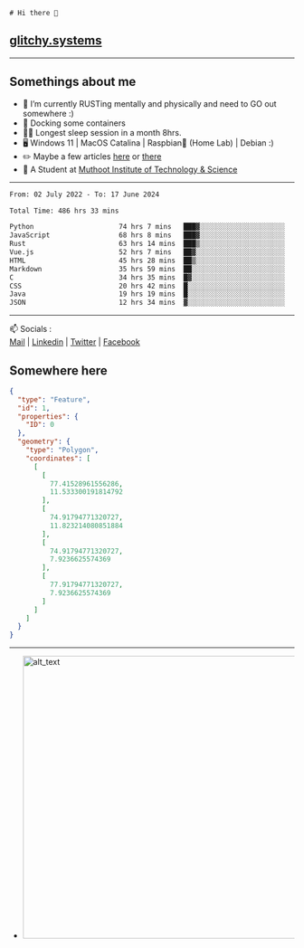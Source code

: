 ```
# Hi there 👋
```
## [glitchy.systems](https://glitchy.systems)
---

## Somethings about me



- 🌱 I’m currently RUSTing mentally and physically and need to GO out somewhere :)
- 🐋 Docking some containers
- 😶‍🌫️ Longest sleep session in a month 8hrs.
- 🖥️ Windows 11 | MacOS Catalina | Raspbian🥧 (Home Lab) | Debian :)
- ✏️ Maybe a few articles [here](https://medium.com/@advaithnarayanan8) or [there](https://medium.com/@advaithnarayanan8)
- 📑 A Student at [Muthoot Institute of Technology & Science](https://mgmits.ac.in/)



---

<!--START_SECTION:waka-->

```txt
From: 02 July 2022 - To: 17 June 2024

Total Time: 486 hrs 33 mins

Python                     74 hrs 7 mins   ███▓░░░░░░░░░░░░░░░░░░░░░   15.23 %
JavaScript                 68 hrs 8 mins   ███▓░░░░░░░░░░░░░░░░░░░░░   14.00 %
Rust                       63 hrs 14 mins  ███▒░░░░░░░░░░░░░░░░░░░░░   13.00 %
Vue.js                     52 hrs 7 mins   ██▓░░░░░░░░░░░░░░░░░░░░░░   10.71 %
HTML                       45 hrs 28 mins  ██▒░░░░░░░░░░░░░░░░░░░░░░   09.35 %
Markdown                   35 hrs 59 mins  ██░░░░░░░░░░░░░░░░░░░░░░░   07.40 %
C                          34 hrs 35 mins  █▓░░░░░░░░░░░░░░░░░░░░░░░   07.11 %
CSS                        20 hrs 42 mins  █░░░░░░░░░░░░░░░░░░░░░░░░   04.26 %
Java                       19 hrs 19 mins  █░░░░░░░░░░░░░░░░░░░░░░░░   03.97 %
JSON                       12 hrs 34 mins  ▓░░░░░░░░░░░░░░░░░░░░░░░░   02.58 %
```

<!--END_SECTION:waka-->

---

📫 Socials :<br>
[Mail](mailto:advaith@glitchy.systems) | [Linkedin](https://www.linkedin.com/in/advaith-narayanan-a72152214/) | [Twitter](https://twitter.com/advaithnarayan) | [Facebook](https://screenmessage.com/qinq)

## Somewhere here

```geojson
{
  "type": "Feature",
  "id": 1,
  "properties": {
    "ID": 0
  },
  "geometry": {
    "type": "Polygon",
    "coordinates": [
      [
        [
          77.41528961556286,
          11.533300191814792
        ],
        [
          74.91794771320727,
          11.823214080851884
        ],
        [
          74.91794771320727,
          7.9236625574369
        ],
        [
          77.91794771320727,
          7.9236625574369
        ]
      ]
    ]
  }
}
```


--- 
- [<img alt="alt_text" width="500px" src="https://valid.x86.fr/cache/banner/xv24bv-6.png" />](https://valid.x86.fr/xv24bv)


